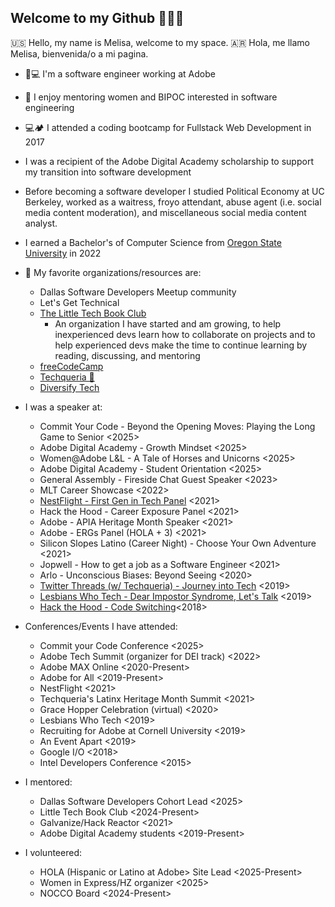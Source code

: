 ## Welcome to my Github 👩🏻‍💻

🇺🇸 Hello, my name is Melisa, welcome to my space. 
🇦🇷 Hola, me llamo Melisa, bienvenida/o a mi pagina.

- 🎨💻  I'm a software engineer working at Adobe 
- 💌  I enjoy mentoring women and BIPOC interested in software engineering
- 💻🏕  I attended a coding bootcamp for Fullstack Web Development in 2017
- I was a recipient of the Adobe Digital Academy scholarship to support my transition into software development
- Before becoming a software developer I studied Political Economy at UC Berkeley, worked as a waitress, froyo attendant, abuse agent (i.e. social media content moderation), and miscellaneous social media content analyst. 
- I earned a Bachelor's of Computer Science from [Oregon State University](https://ecampus.oregonstate.edu/online-degrees/undergraduate/computer-science-postbacc) in 2022
- 💎  My favorite organizations/resources are:
    - Dallas Software Developers Meetup community
    - Let's Get Technical
    - [The Little Tech Book Club](https://github.com/LittleTechBookClub)
        - An organization I have started and am growing, to help inexperienced devs learn how to collaborate on projects and to help experienced devs make the time to continue learning by reading, discussing, and mentoring
    - [freeCodeCamp](https://www.freecodecamp.org/)
    - [Techqueria 🌮](https://techqueria.org/)
    - [Diversify Tech](https://www.diversifytech.co/)
- I was a speaker at:
    - Commit Your Code - Beyond the Opening Moves: Playing the Long Game to Senior <2025>
    - Adobe Digital Academy - Growth Mindset <2025> 
    - Women@Adobe L&L - A Tale of Horses and Unicorns <2025>
    - Adobe Digital Academy - Student Orientation <2025>
    - General Assembly - Fireside Chat Guest Speaker <2023> 
    - MLT Career Showcase <2022> 
    - [NestFlight - First Gen in Tech Panel](https://www.youtube.com/watch?v=gjT7g3FlmYw&ab_channel=DigitalNEST) <2021>
    - Hack the Hood - Career Exposure Panel <2021>
    - Adobe - APIA Heritage Month Speaker <2021>
    - Adobe - ERGs Panel (HOLA + 3) <2021>
    - Silicon Slopes Latino (Career Night) - Choose Your Own Adventure <2021>
    - Jopwell - How to get a job as a Software Engineer <2021>
    - Arlo - Unconscious Biases: Beyond Seeing <2020>
    - [Twitter Threads (w/ Techqueria) - Journey into Tech](https://www.youtube.com/watch?v=MVPvWQS_08E&ab_channel=Techqueria) <2019>
    - [Lesbians Who Tech - Dear Impostor Syndrome, Let's Talk](https://www.youtube.com/watch?v=6FYreQemhP8&t=14s&ab_channel=MelisaIm) <2019>
    - [Hack the Hood - Code Switching](https://www.linkedin.com/posts/hackthehood_codeswitch-techprofessionals-activity-6543920535993139200-gJ7A)<2018>

- Conferences/Events I have attended:
    - Commit your Code Conference <2025>
    - Adobe Tech Summit (organizer for DEI track) <2022>
    - Adobe MAX Online <2020-Present>
    - Adobe for All <2019-Present>
    - NestFlight <2021>
    - Techqueria's Latinx Heritage Month Summit <2021>
    - Grace Hopper Celebration (virtual) <2020>
    - Lesbians Who Tech <2019>
    - Recruiting for Adobe at Cornell University <2019>
    - An Event Apart <2019>
    - Google I/O <2018>
    - Intel Developers Conference <2015>

- I mentored:
    - Dallas Software Developers Cohort Lead <2025>
    - Little Tech Book Club <2024-Present>
    - Galvanize/Hack Reactor <2021>
    - Adobe Digital Academy students <2019-Present>
 
- I volunteered:
    - HOLA (Hispanic or Latino at Adobe> Site Lead <2025-Present>
    - Women in Express/HZ organizer <2025>     
    - NOCCO Board <2024-Present>
  

